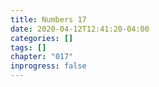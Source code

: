 ```yaml
---
title: Numbers 17
date: 2020-04-12T12:41:20-04:00
categories: []
tags: []
chapter: "017"
inprogress: false
---
```


